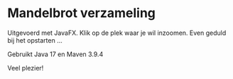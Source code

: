 # Mandelbrot verzameling
Uitgevoerd met JavaFX. Klik op de plek waar je wil inzoomen.
Even geduld bij het opstarten ...

Gebruikt Java 17 en Maven 3.9.4

Veel plezier!
